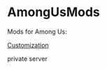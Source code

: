 # AmongUsMods
Mods for Among Us:

[Customization](https://github.com/jloro/AmongUsMods/blob/main/Customization.md)

private server
